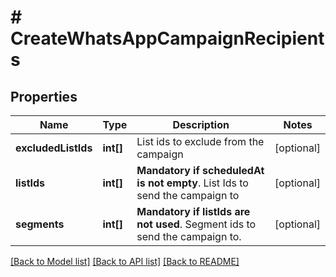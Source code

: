 # # CreateWhatsAppCampaignRecipients

## Properties

Name | Type | Description | Notes
------------ | ------------- | ------------- | -------------
**excludedListIds** | **int[]** | List ids to exclude from the campaign | [optional]
**listIds** | **int[]** | **Mandatory if scheduledAt is not empty**. List Ids to send the campaign to | [optional]
**segments** | **int[]** | **Mandatory if listIds are not used**. Segment ids to send the campaign to. | [optional]

[[Back to Model list]](../../README.md#models) [[Back to API list]](../../README.md#endpoints) [[Back to README]](../../README.md)
